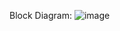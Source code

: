 Block Diagram:
![image](https://github.com/vedansh-377/AWS_LexBot/assets/110664790/e34a1b65-14da-4d2d-9f5b-013a1b001a40)
